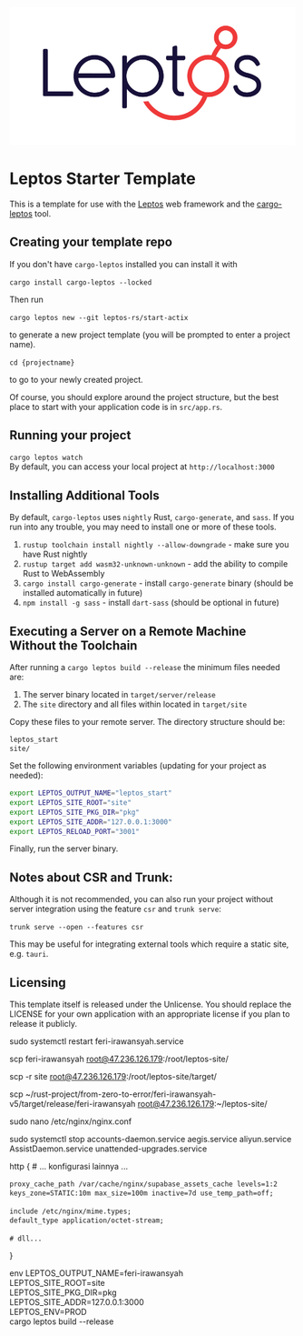 <picture>
    <source srcset="https://raw.githubusercontent.com/leptos-rs/leptos/main/docs/logos/Leptos_logo_Solid_White.svg" media="(prefers-color-scheme: dark)">
    <img src="https://raw.githubusercontent.com/leptos-rs/leptos/main/docs/logos/Leptos_logo_RGB.svg" alt="Leptos Logo">
</picture>

# Leptos Starter Template

This is a template for use with the [Leptos](https://github.com/leptos-rs/leptos) web framework and the [cargo-leptos](https://github.com/akesson/cargo-leptos) tool.

## Creating your template repo

If you don't have `cargo-leptos` installed you can install it with

`cargo install cargo-leptos --locked`

Then run

`cargo leptos new --git leptos-rs/start-actix`

to generate a new project template (you will be prompted to enter a project name).

`cd {projectname}`

to go to your newly created project.

Of course, you should explore around the project structure, but the best place to start with your application code is in `src/app.rs`.

## Running your project

`cargo leptos watch`  
By default, you can access your local project at `http://localhost:3000`

## Installing Additional Tools

By default, `cargo-leptos` uses `nightly` Rust, `cargo-generate`, and `sass`. If you run into any trouble, you may need to install one or more of these tools.

1. `rustup toolchain install nightly --allow-downgrade` - make sure you have Rust nightly
2. `rustup target add wasm32-unknown-unknown` - add the ability to compile Rust to WebAssembly
3. `cargo install cargo-generate` - install `cargo-generate` binary (should be installed automatically in future)
4. `npm install -g sass` - install `dart-sass` (should be optional in future)

## Executing a Server on a Remote Machine Without the Toolchain
After running a `cargo leptos build --release` the minimum files needed are:

1. The server binary located in `target/server/release`
2. The `site` directory and all files within located in `target/site`

Copy these files to your remote server. The directory structure should be:
```text
leptos_start
site/
```
Set the following environment variables (updating for your project as needed):
```sh
export LEPTOS_OUTPUT_NAME="leptos_start"
export LEPTOS_SITE_ROOT="site"
export LEPTOS_SITE_PKG_DIR="pkg"
export LEPTOS_SITE_ADDR="127.0.0.1:3000"
export LEPTOS_RELOAD_PORT="3001"
```
Finally, run the server binary.

## Notes about CSR and Trunk:
Although it is not recommended, you can also run your project without server integration using the feature `csr` and `trunk serve`:

`trunk serve --open --features csr`

This may be useful for integrating external tools which require a static site, e.g. `tauri`.

## Licensing

This template itself is released under the Unlicense. You should replace the LICENSE for your own application with an appropriate license if you plan to release it publicly.

sudo systemctl restart feri-irawansyah.service

scp feri-irawansyah root@47.236.126.179:/root/leptos-site/

scp -r site root@47.236.126.179:/root/leptos-site/target/

scp ~/rust-project/from-zero-to-error/feri-irawansyah-v5/target/release/feri-irawansyah root@47.236.126.179:~/leptos-site/

sudo nano /etc/nginx/nginx.conf

sudo systemctl stop accounts-daemon.service aegis.service aliyun.service AssistDaemon.service unattended-upgrades.service

http {
    # ... konfigurasi lainnya ...

    proxy_cache_path /var/cache/nginx/supabase_assets_cache levels=1:2 keys_zone=STATIC:10m max_size=100m inactive=7d use_temp_path=off;

    include /etc/nginx/mime.types;
    default_type application/octet-stream;

    # dll...
}

env LEPTOS_OUTPUT_NAME=feri-irawansyah \
    LEPTOS_SITE_ROOT=site \
    LEPTOS_SITE_PKG_DIR=pkg \
    LEPTOS_SITE_ADDR=127.0.0.1:3000 \
    LEPTOS_ENV=PROD \
    cargo leptos build --release
